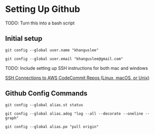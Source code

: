 # Setting Up Github 
TODO: Turn this into a bash script

## Initial setup
```
git config --global user.name "khanguslee"
```
```
git config --global user.email "khanguslee@gmail.com"
```

TODO: Include setting up SSH instructions for both mac and windows

[SSH Connections to AWS CodeCommit Repos (Linux, macOS, or Unix)](https://docs.aws.amazon.com/codecommit/latest/userguide/setting-up-ssh-unixes.html)
## Github Config Commands
```
git config --global alias.st status
```
```
git config --global alias.adog "log --all --decorate --oneline --graph"
```
```
git config --global alias.po "pull origin"
```